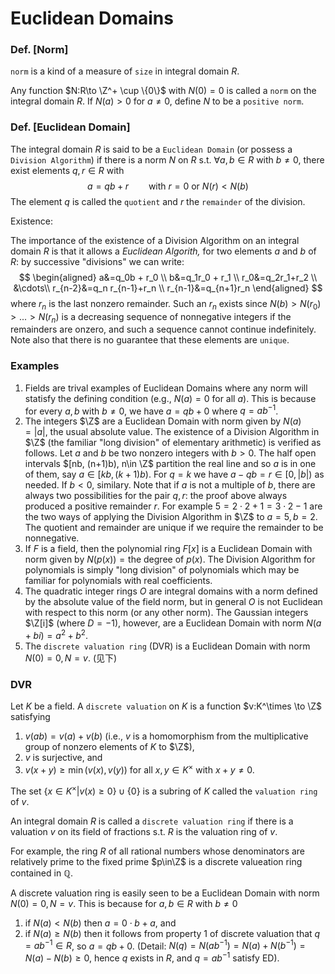 # Euclidean Domains

### Def. [Norm]

`norm` is a kind of a measure of `size` in integral domain $R$.

Any function $N:R\to \Z^+ \cup \{0\}$ with $N(0)=0$ is called a `norm` on the integral domain $R$. If $N(a)>0$ for $a\neq 0$, define $N$ to be a `positive norm`.

### Def. [Euclidean Domain]
The integral domain $R$ is said to be a `Euclidean Domain` (or possess a `Division Algorithm`) if there is a norm $N$ on $R$ s.t. $\forall a,b\in R$ with $b\neq 0$, there exist elements $q,r\in R$ with 
$$
a=qb+r \qquad \text{with }r=0 \text{ or }N(r)< N(b)
$$
The element $q$ is called the `quotient` and $r$ the `remainder` of the division.

Existence:

The importance of the existence of a Division Algorithm on an integral domain $R$ is that it allows a *Euclidean Algorith,* for two elements $a$ and $b$ of $R$: by successive "divisions" we can write:
$$
\begin{aligned}
a&=q_0b + r_0 \\
b&=q_1r_0 + r_1 \\
r_0&=q_2r_1+r_2 \\
&\cdots\\
r_{n-2}&=q_n r_{n-1}+r_n \\
r_{n-1}&=q_{n+1}r_n
\end{aligned}
$$
where $r_n$ is the last nonzero remainder. Such an $r_n$ exists since $N(b)>N(r_0)>...>N(r_n)$ is a decreasing sequence of nonnegative integers if the remainders are onzero, and such a sequence cannot continue indefinitely. Note also that there is no guarantee that these elements are `unique`.

### Examples
1. Fields are trival examples of Euclidean Domains where any norm will statisfy the defining condition (e.g., $N(a)=0$ for all $a$). This is because for every $a,b$ with $b\neq 0$, we have $a=qb+0$ where $q=ab^{-1}$.
2. The integers $\Z$ are a Euclidean Domain with norm given by $N(a)=|a|$, the usual absolute value. The existence of a Division Algorithm in $\Z$ (the familiar "long division" of elementary arithmetic) is verified as follows. Let $a$ and $b$ be two nonzero integers with $b>0$. The half open intervals $[nb, (n+1)b), n\in \Z$ partition the real line and so $a$ is in one of them, say $a\in [kb,(k+1)b)$. For $q=k$ we have $a-qb=r\in[0,|b|)$ as needed. If $b<0$, similary. Note that if $a$ is not a multiple of $b$, there are always two possibilities for the pair $q,r$: the proof above always produced a positive remainder $r$. For example $5=2\cdot 2+1=3\cdot 2-1$ are the two ways of applying the Division Algorithm in $\Z$ to $a=5,b=2$. The quotient and remainder are unique if we require the remainder to be nonnegative.
3. If $F$ is a field, then the polynomial ring $F[x]$ is a Euclidean Domain with norm given by $N(p(x))=\text{the degree of }p(x)$. The Division Algorithm for polynomials is simply "long division" of polynomials which may be familiar for polynomials with real coefficients.
4. The quadratic integer rings $O$ are integral domains with a norm defined by the absolute value of the field norm, but in general $O$ is not Euclidean with respect to this norm (or any other norm). The Gaussian integers $\Z[i]$ (where $D=-1$), however, are a Euclidean Domain with norm $N(a+bi)=a^2+b^2$.
5. The `discrete valuation ring` (DVR) is a Euclidean Domain with norm $N(0)=0, N=v$. (见下)

### DVR

Let $K$ be a field. A `discrete valuation` on $K$ is a function $v:K^\times \to \Z$ satisfying

1. $v(ab)=v(a)+v(b)$ (i.e., $v$ is a homomorphism from the multiplicative group of nonzero elements of $K$ to $\Z$),
2. $v$ is surjective, and
3. $v(x+y)\geq \min(v(x),v(y))$ for all $x,y\in K^\times$ with $x+y\neq 0$.

The set $\{x\in K^\times | v(x)\geq 0\}\cup \{0\}$ is a subring of $K$ called the `valuation ring` of $v$.

An integral domain $R$ is called a `discrete valuation ring` if there is a valuation $v$ on its field of fractions s.t. $R$ is the valuation ring of $v$.

For example, the ring $R$ of all rational numbers whose denominators are relatively prime to the fixed prime $p\in\Z$ is a discrete valueation ring contained in $\mathbb Q$.

A discrete valuation ring is easily seen to be a Euclidean Domain with norm $N(0)=0,N=v$. This is because for $a,b\in R$ with $b\neq 0$

1. if $N(a)<N(b)$ then $a=0\cdot b+a$, and
2. if $N(a)\geq N(b)$ then it follows from property 1 of discrete valuation that $q=ab^{-1}\in R$, so $a=qb+0$. (Detail: $N(q)=N(ab^{-1})=N(a)+N(b^{-1})=N(a)-N(b)\geq 0$, hence $q$ exists in $R$, and $q=ab^{-1}$ satisfy ED).

